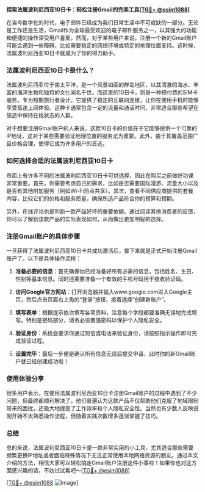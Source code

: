 **探索法属波利尼西亚10日卡：轻松注册Gmail的完美工具[[TG💪+ @esim1088](https://t.me/s/esim1088)]**

在当今数字化的时代，电子邮件已经成为我们日常生活中不可或缺的一部分。无论是工作还是生活，Gmail作为全球最受欢迎的电子邮件服务之一，以其强大的功能和便捷的操作深受用户喜爱。然而，对于某些用户来说，注册一个新的Gmail账户可能会遇到一些障碍，比如需要稳定的网络环境或特定的地理位置支持。这时候，法属波利尼西亚10日卡就成为了你的得力助手。

### 法属波利尼西亚10日卡是什么？

法属波利尼西亚位于南太平洋，是一个风景如画的群岛地区，以其清澈的海水、丰富的海洋生物和独特的文化闻名于世。而这里的10日卡，则是一种预付费的SIM卡服务，专为短期旅行者设计。它提供了稳定的互联网连接，让你在使用手机时能够享受高速上网体验。这种卡通常包含一定的流量和通话时间，非常适合那些希望在旅途中保持在线状态的人群。

对于想要注册Gmail账户的人来说，这款10日卡的价值在于它能够提供一个可靠的IP地址，这对于某些需要验证地理位置的服务尤为重要。此外，由于其覆盖范围广且价格合理，使得它成为许多用户的首选。

### 如何选择合适的法属波利尼西亚10日卡

市面上有许多不同的法属波利尼西亚10日卡可供选择，因此在购买之前做好功课非常重要。首先，你需要考虑自己的需求，比如是否需要国际漫游、流量大小以及是否有其他附加服务（例如Wi-Fi热点共享）。其次，查看不同供应商提供的套餐内容，比较它们的价格和服务质量，确保所选产品符合你的预算和预期。

另外，在线评论也是判断一款产品好坏的重要依据。通过阅读其他消费者的反馈，你可以了解到该款产品的实际表现如何，从而做出更加明智的选择。

### 注册Gmail账户的具体步骤

一旦获得了法属波利尼西亚10日卡并成功激活后，接下来就是正式开始注册Gmail账户了。以下是具体操作流程：

1. **准备必要的信息**：首先确保你已经准备好所有必需的信息，包括姓名、生日、性别等基本信息。同时还需要准备一个有效的手机号码用于接收验证码。
   
2. **访问Google官方网站**：打开浏览器并输入www.google.com进入Google主页，然后点击页面右上角的“登录”按钮，接着选择“创建新账户”。

3. **填写表单**：根据提示依次填写各项资料，注意每个字段都要准确无误地完成填写。特别是密码部分，请务必设置强密码以保护个人隐私安全。

4. **验证身份**：系统会要求你通过短信或电话来验证身份，请按照指示操作即可完成验证过程。

5. **设置完毕**：最后一步便是确认所有信息无误后提交申请，此时你的新Gmail账户就已经创建成功啦！

### 使用体验分享

很多用户表示，在使用法属波利尼西亚10日卡注册Gmail账户的过程中遇到了不少问题，但最终都顺利解决了。他们普遍认为这款产品不仅帮助他们克服了地域限制带来的困扰，还极大地提高了工作效率和个人隐私安全性。当然也有少数人反映说刚开始不太熟悉操作流程，但随着实践次数增多逐渐掌握了技巧。

### 总结

总的来说，法属波利尼西亚10日卡是一款非常实用的小工具，尤其适合那些需要频繁更换IP地址或者面临特殊情况下无法正常使用本地网络资源的朋友。通过本文介绍的方法，相信大家可以轻松搞定Gmail账户注册这件小事啦！如果你也对这方面感兴趣的话，不妨试试看吧～[[TG💪+ @esim1088](https://t.me/s/esim1088)]

[[TG💪+ @esim1088](https://t.me/s/esim1088) ![Image](https://i.postimg.cc/4NQfJmqS/Snipaste-2025-05-13-00-14-12.png)]